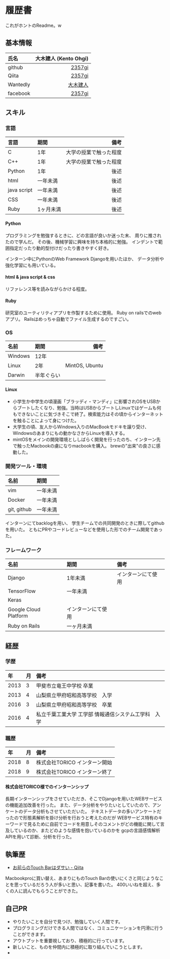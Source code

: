 # 履歴書
これがホントのReadme。w

## 基本情報
|氏名|大木建人 (Kento Ohgi)|
|:-----------|------------:|
|github|[2357gi](https://github.com/2357gi)|
|Qiita|[2357gi](https://qiita.com/2357gi)|
|Wantedly|[大木建人](https://www.wantedly.com/users/73079377)|
|facebook|[2357gi](https://www.facebook.com/2357gi)|


## スキル

### 言語

|言語|期間|備考|
|:-----------|:-----------|------------:|
|C|1年|大学の授業で触った程度|
|C++|1年|大学の授業で触った程度|
|Python|1年|後述|
|html|一年未満|後述|
|java script|一年未満|後述|
|CSS|一年未満|後述|
|Ruby| 1ヶ月未満| 後述|

#### Python
プログラミングを勉強するときに、どの言語が良いか迷った末、
周りに推されたので学んだ。
その後、機械学習に興味を持ち本格的に勉強。
インデントで範囲指定だったり動的型付けだったり書きやすく好き。

インターン中にPythonのWeb Framework Djangoを用いたほか、
データ分析や強化学習にも用いている。

#### html & java script & css
リファレンス等を読みながらかける程度。

#### Ruby
研究室のユーティリティアプリを作製するために使用。
Ruby on railsでのwebアプリ。
Railsはめっちゃ自動でファイル生成するのですごい。

### OS
|名前|期間|備考|
|:-----------|:-----------|------------:|
|Windows|12年||
|Linux|2年|MintOS, Ubuntu|
|Darwin|半年ぐらい| |

#### Linux
- 小学生か中学生の頃漫画「ブラッディ・マンディ」に影響されOSをUSBからブートしたくなり、勉強。当時はUSBからブートしLinuxではゲームも何もできないことに気づきそこで終了。検索能力はその頃からインターネットを触ることによって身につけた。
- 大学生の頃、友人からWindows入りのMacBookモドキを譲り受け、Windowsのあまりにもの動かなさからLinuxを導入する。
- mintOSをメインの開発環境とししばらく開発を行ったのち、インターン先で触ったMacbookの虜になりmacbookを購入。
brewの"出来"の良さに感動した。


### 開発ツール・環境
|名前|期間|
|:--------|:--------|
|vim|一年未満|
|Docker|一年未満|
|git, github|一年未満|

インターンにてbacklogを用い、
学生チームでの共同開発のときに際してgithubを用いた。
ともにPRやコードレビューなどを使用した形でのチーム開発であった。

### フレームワーク

|名前|期間|備考|
|:--------|:--------|:--------|
|Django|1年未満|インターンにて使用|
|TensorFlow|一年未満||
|Keras||
|Google Cloud Platform|インターンにて使用|
|Ruby on Rails|一ヶ月未満||

## 経歴
### 学歴
|年|月|備考|
|:--------|:--------|:--------|
|2013|3|甲斐市立竜王中学校 卒業|
|2013|4|山梨県立甲府昭和高等学校　入学|
|2016|3|山梨県立甲府昭和高等学校　卒業|
|2016|4|私立千葉工業大学 工学部 情報通信システム工学科　入学|

### 職歴
|年|月|備考|
|:--------|:--------|:--------|
|2018|8|株式会社TORICO インターン開始|
|2018|9|株式会社TORICO インターン終了|

#### 株式会社TORICO様でのインターンシップ
長期インターンシップをさせていただき、そこでDjangoを用いたWEBサービスの機能追加改善を行った。
また、データ分析をやりたいとしていたので、アンケートのデータ分析もさせていただいた。
テキストデータの多いアンケートだったので形態素解析を掛け分析を行おうと考えたのだが
WEBサービス特有のキーワードで見るために自前でコードを用意しそのコメントがどの機能に関して言及しているのか、またどのような感情を抱いているのかを
gcpの言語感情解析APIを用いて診断、分析を行った。


## 執筆歴
- [お前らのTouch Barはダサい - Qiita](https://qiita.com/2357gi/items/8235093de77aa3e5fecc)

Macbookproに買い替え、あまりにものTouch Barの使いにくさと同じようなことを思っているだろう人が多いと思い、記事を書いた。
400いいねを超え、多くの人に読んでもらうことができた。


## 自己PR
- やりたいことを自分で見つけ、勉強していく人間です。
- プログラミングだけできる人間ではなく、コミュニケーションを円滑に行うことができます。
- アウトプットを重要視しており、積極的に行っています。
- 新しいこと、ものを仲間内に積極的に取り組んでいこうとします。
- 

